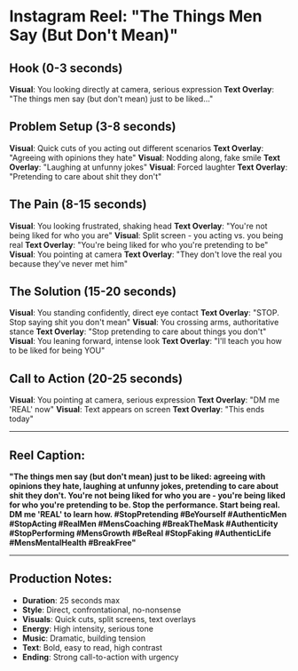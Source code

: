 # Instagram Reel: "The Things Men Say (But Don't Mean)"

## Hook (0-3 seconds)
**Visual**: You looking directly at camera, serious expression
**Text Overlay**: "The things men say (but don't mean) just to be liked..."

## Problem Setup (3-8 seconds)
**Visual**: Quick cuts of you acting out different scenarios
**Text Overlay**: "Agreeing with opinions they hate"
**Visual**: Nodding along, fake smile
**Text Overlay**: "Laughing at unfunny jokes"
**Visual**: Forced laughter
**Text Overlay**: "Pretending to care about shit they don't"

## The Pain (8-15 seconds)
**Visual**: You looking frustrated, shaking head
**Text Overlay**: "You're not being liked for who you are"
**Visual**: Split screen - you acting vs. you being real
**Text Overlay**: "You're being liked for who you're pretending to be"
**Visual**: You pointing at camera
**Text Overlay**: "They don't love the real you because they've never met him"

## The Solution (15-20 seconds)
**Visual**: You standing confidently, direct eye contact
**Text Overlay**: "STOP. Stop saying shit you don't mean"
**Visual**: You crossing arms, authoritative stance
**Text Overlay**: "Stop pretending to care about things you don't"
**Visual**: You leaning forward, intense look
**Text Overlay**: "I'll teach you how to be liked for being YOU"

## Call to Action (20-25 seconds)
**Visual**: You pointing at camera, serious expression
**Text Overlay**: "DM me 'REAL' now"
**Visual**: Text appears on screen
**Text Overlay**: "This ends today"

---

## Reel Caption:
**"The things men say (but don't mean) just to be liked: agreeing with opinions they hate, laughing at unfunny jokes, pretending to care about shit they don't. You're not being liked for who you are - you're being liked for who you're pretending to be. Stop the performance. Start being real. DM me 'REAL' to learn how. #StopPretending #BeYourself #AuthenticMen #StopActing #RealMen #MensCoaching #BreakTheMask #Authenticity #StopPerforming #MensGrowth #BeReal #StopFaking #AuthenticLife #MensMentalHealth #BreakFree"**

---

## Production Notes:
- **Duration**: 25 seconds max
- **Style**: Direct, confrontational, no-nonsense
- **Visuals**: Quick cuts, split screens, text overlays
- **Energy**: High intensity, serious tone
- **Music**: Dramatic, building tension
- **Text**: Bold, easy to read, high contrast
- **Ending**: Strong call-to-action with urgency







